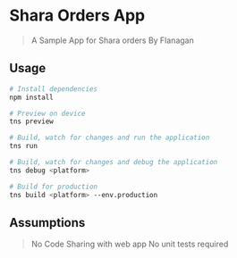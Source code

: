 # Shara Orders App

> A Sample App for Shara orders By Flanagan 

## Usage

``` bash
# Install dependencies
npm install

# Preview on device
tns preview

# Build, watch for changes and run the application
tns run

# Build, watch for changes and debug the application
tns debug <platform>

# Build for production
tns build <platform> --env.production

```

## Assumptions

> No Code Sharing with web app
> No unit tests required
 
